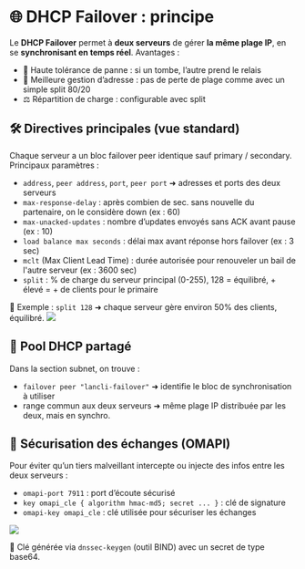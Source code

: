 # **🌐 DHCP Failover : principe**

Le **DHCP Failover** permet à **deux serveurs** de gérer **la même plage IP**, en se **synchronisant en temps réel**. Avantages :

- 📶 Haute tolérance de panne : si un tombe, l’autre prend le relais
- 🔄 Meilleure gestion d’adresse : pas de perte de plage comme avec un simple split 80/20
- ⚖️ Répartition de charge : configurable avec split



## **🛠️ Directives principales (vue standard)**

Chaque serveur a un bloc failover peer identique sauf primary / secondary. Principaux paramètres :

- `address`, `peer address`, `port`, `peer port` ➜ adresses et ports des deux serveurs
- `max-response-delay` : après combien de sec. sans nouvelle du partenaire, on le considère down (ex : 60)
- `max-unacked-updates` : nombre d’updates envoyés sans ACK avant pause (ex : 10)
- `load balance max seconds` : délai max avant réponse hors failover (ex : 3 sec)
- `mclt` (Max Client Lead Time) : durée autorisée pour renouveler un bail de l'autre serveur (ex : 3600 sec)
- `split` : % de charge du serveur principal (0-255), 128 = équilibré, + élevé = + de clients pour le primaire

🧪 Exemple : `split 128` ➜ chaque serveur gère environ 50% des clients, équilibré.
![](../../../media/Cours-Services-réseaux-Linux-DHCP-Failover-image1.png)


## **🧰 Pool DHCP partagé**

Dans la section subnet, on trouve :

- `failover peer "lancli-failover"` ➜ identifie le bloc de synchronisation à utiliser
- range commun aux deux serveurs ➜ même plage IP distribuée par les deux, mais en synchro.



## **🔐 Sécurisation des échanges (OMAPI)**

Pour éviter qu’un tiers malveillant intercepte ou injecte des infos entre les deux serveurs :

- `omapi-port 7911` : port d’écoute sécurisé
- `key omapi_cle { algorithm hmac-md5; secret ... }` : clé de signature
- `omapi-key omapi_cle` : clé utilisée pour sécuriser les échanges

![](../../../media/Cours-Services-réseaux-Linux-DHCP-Failover-image2.png)


📌 Clé générée via `dnssec-keygen` (outil BIND) avec un secret de type base64.




